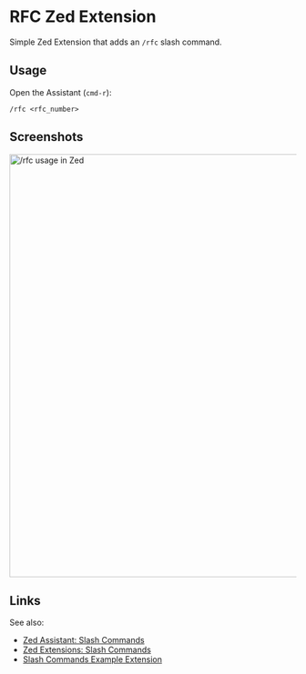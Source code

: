 # RFC Zed Extension

Simple Zed Extension that adds an `/rfc` slash command.

## Usage

Open the Assistant (`cmd-r`):

```
/rfc <rfc_number>
```

## Screenshots

<img width="744" alt="/rfc usage in Zed" src="https://github.com/user-attachments/assets/a68b200d-69ba-4dd2-8617-de6e4d86ddc6">

## Links

See also:

- [Zed Assistant: Slash Commands](https://zed.dev/docs/assistant/commands)
- [Zed Extensions: Slash Commands](https://zed.dev/docs/extensions/slash-commands)
- [Slash Commands Example Extension](https://github.com/zed-industries/zed/tree/main/extensions/slash-commands-example)
